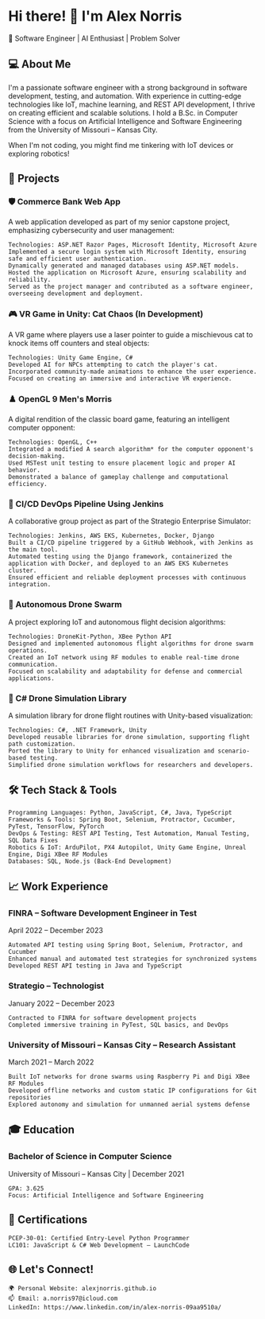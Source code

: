 # Hi there! 👋 I'm Alex Norris

🌟 Software Engineer | AI Enthusiast | Problem Solver

## 💻 About Me

I'm a passionate software engineer with a strong background in software development, testing, and automation. With experience in cutting-edge technologies like IoT, machine learning, and REST API development, I thrive on creating efficient and scalable solutions. I hold a B.Sc. in Computer Science with a focus on Artificial Intelligence and Software Engineering from the University of Missouri – Kansas City.

When I'm not coding, you might find me tinkering with IoT devices or exploring robotics!

## 🚀 Projects

### 🛡️ Commerce Bank Web App

A web application developed as part of my senior capstone project, emphasizing cybersecurity and user management:

    Technologies: ASP.NET Razor Pages, Microsoft Identity, Microsoft Azure
    Implemented a secure login system with Microsoft Identity, ensuring safe and efficient user authentication.
    Dynamically generated and managed databases using ASP.NET models.
    Hosted the application on Microsoft Azure, ensuring scalability and reliability.
    Served as the project manager and contributed as a software engineer, overseeing development and deployment.

### 🎮 VR Game in Unity: Cat Chaos (In Development)

A VR game where players use a laser pointer to guide a mischievous cat to knock items off counters and steal objects:

    Technologies: Unity Game Engine, C#
    Developed AI for NPCs attempting to catch the player's cat.
    Incorporated community-made animations to enhance the user experience.
    Focused on creating an immersive and interactive VR experience.

### ♟️ OpenGL 9 Men's Morris

A digital rendition of the classic board game, featuring an intelligent computer opponent:

    Technologies: OpenGL, C++
    Integrated a modified A search algorithm* for the computer opponent's decision-making.
    Used MSTest unit testing to ensure placement logic and proper AI behavior.
    Demonstrated a balance of gameplay challenge and computational efficiency.

### 🔄 CI/CD DevOps Pipeline Using Jenkins

A collaborative group project as part of the Strategio Enterprise Simulator:

    Technologies: Jenkins, AWS EKS, Kubernetes, Docker, Django
    Built a CI/CD pipeline triggered by a GitHub Webhook, with Jenkins as the main tool.
    Automated testing using the Django framework, containerized the application with Docker, and deployed to an AWS EKS Kubernetes cluster.
    Ensured efficient and reliable deployment processes with continuous integration.

### 🚁 Autonomous Drone Swarm

A project exploring IoT and autonomous flight decision algorithms:

    Technologies: DroneKit-Python, XBee Python API
    Designed and implemented autonomous flight algorithms for drone swarm operations.
    Created an IoT network using RF modules to enable real-time drone communication.
    Focused on scalability and adaptability for defense and commercial applications.

### 🔧 C# Drone Simulation Library

A simulation library for drone flight routines with Unity-based visualization:

    Technologies: C#, .NET Framework, Unity
    Developed reusable libraries for drone simulation, supporting flight path customization.
    Ported the library to Unity for enhanced visualization and scenario-based testing.
    Simplified drone simulation workflows for researchers and developers.
    
## 🛠️ Tech Stack & Tools

    Programming Languages: Python, JavaScript, C#, Java, TypeScript
    Frameworks & Tools: Spring Boot, Selenium, Protractor, Cucumber, PyTest, TensorFlow, PyTorch
    DevOps & Testing: REST API Testing, Test Automation, Manual Testing, SQL Data Fixes
    Robotics & IoT: ArduPilot, PX4 Autopilot, Unity Game Engine, Unreal Engine, Digi XBee RF Modules
    Databases: SQL, Node.js (Back-End Development)

## 📈 Work Experience
### FINRA – Software Development Engineer in Test

April 2022 – December 2023

    Automated API testing using Spring Boot, Selenium, Protractor, and Cucumber
    Enhanced manual and automated test strategies for synchronized systems
    Developed REST API testing in Java and TypeScript

### Strategio – Technologist

January 2022 – December 2023

    Contracted to FINRA for software development projects
    Completed immersive training in PyTest, SQL basics, and DevOps

### University of Missouri – Kansas City – Research Assistant

March 2021 – March 2022

    Built IoT networks for drone swarms using Raspberry Pi and Digi XBee RF Modules
    Developed offline networks and custom static IP configurations for Git repositories
    Explored autonomy and simulation for unmanned aerial systems defense

## 🎓 Education

### Bachelor of Science in Computer Science
University of Missouri – Kansas City | December 2021

    GPA: 3.625
    Focus: Artificial Intelligence and Software Engineering

## 🏅 Certifications

    PCEP-30-01: Certified Entry-Level Python Programmer
    LC101: JavaScript & C# Web Development – LaunchCode

## 🌐 Let's Connect!

    🌍 Personal Website: alexjnorris.github.io
    📫 Email: a.norris97@icloud.com
    LinkedIn: https://www.linkedin.com/in/alex-norris-09aa9510a/
